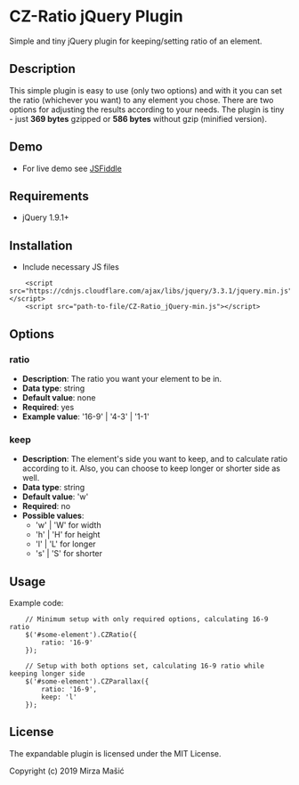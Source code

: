 # CZ-Ratio jQuery Plugin

Simple and tiny jQuery plugin for keeping/setting ratio of an element.

## Description
This simple plugin is easy to use (only two options) and with it you can set the ratio (whichever you want) to any element you chose. There are two options for adjusting the results according to your needs. The plugin is tiny - just **369 bytes** gzipped or **586 bytes** without gzip (minified version).

## Demo
* For live demo see [JSFiddle](https://jsfiddle.net/mirzamasic/60vsbLkt/)

## Requirements
* jQuery 1.9.1+

## Installation
* Include necessary JS files

```
    <script src="https://cdnjs.cloudflare.com/ajax/libs/jquery/3.3.1/jquery.min.js"></script>
    <script src="path-to-file/CZ-Ratio_jQuery-min.js"></script>
```

## Options

### ratio
* **Description**: The ratio you want your element to be in.
* **Data type**: string
* **Default value**: none
* **Required**: yes
* **Example value**: '16-9' | '4-3' | '1-1'

### keep
* **Description**: The element's side you want to keep, and to calculate ratio according to it. Also, you can choose to keep longer or shorter side as well.
* **Data type**: string
* **Default value**: 'w'
* **Required**: no
* **Possible values**:
  * 'w' | 'W' for width
  * 'h' | 'H' for height
  * 'l' | 'L' for longer
  * 's' | 'S' for shorter

## Usage
Example code:

```
    // Minimum setup with only required options, calculating 16-9 ratio
    $('#some-element').CZRatio({
        ratio: '16-9'
    });

    // Setup with both options set, calculating 16-9 ratio while keeping longer side
    $('#some-element').CZParallax({
        ratio: '16-9',
        keep: 'l'
    });
```

## License

The expandable plugin is licensed under the MIT License.

Copyright (c) 2019 Mirza Mašić
